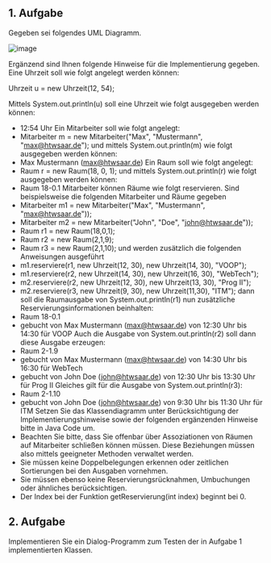## 1. Aufgabe
Gegeben sei folgendes UML Diagramm.

![image](https://user-images.githubusercontent.com/69506130/124186658-eecc3800-dabc-11eb-9264-8f93bbc6980a.png)

Ergänzend sind Ihnen folgende Hinweise für die Implementierung gegeben. Eine Uhrzeit soll wie
folgt angelegt werden können:

Uhrzeit u = new Uhrzeit(12, 54);

Mittels System.out.println(u) soll eine Uhrzeit wie folgt ausgegeben werden können:
- 12:54 Uhr
Ein Mitarbeiter soll wie folgt angelegt:
- Mitarbeiter m = new Mitarbeiter("Max", "Mustermann", "max@htwsaar.de");
und mittels System.out.println(m) wie folgt ausgegeben werden können:
- Max Mustermann (max@htwsaar.de)
Ein Raum soll wie folgt angelegt:
- Raum r = new Raum(18, 0, 1);
und mittels System.out.println(r) wie folgt ausgegeben werden können:
- Raum 18-0.1
Mitarbeiter können Räume wie folgt reservieren. Sind beispielsweise die folgenden Mitarbeiter und
Räume gegeben
- Mitarbeiter m1 = new Mitarbeiter("Max", "Mustermann", "max@htwsaar.de"));
- Mitarbeiter m2 = new Mitarbeiter("John", "Doe", "john@htwsaar.de"));
- Raum r1 = new Raum(18,0,1);
- Raum r2 = new Raum(2,1,9);
- Raum r3 = new Raum(2,1,10);
und werden zusätzlich die folgenden Anweisungen ausgeführt
- m1.reserviere(r1, new Uhrzeit(12, 30), new Uhrzeit(14, 30), "VOOP");
- m1.reserviere(r2, new Uhrzeit(14, 30), new Uhrzeit(16, 30), "WebTech");
- m2.reserviere(r2, new Uhrzeit(12, 30), new Uhrzeit(13, 30), "Prog II");
- m2.reserviere(r3, new Uhrzeit(9, 30), new Uhrzeit(11,30), "ITM");
dann soll die Raumausgabe von System.out.println(r1) nun zusätzliche Reservierungsinformationen beinhalten:
- Raum 18-0.1
- gebucht von Max Mustermann (max@htwsaar.de) von 12:30 Uhr bis 14:30 für VOOP
Auch die Ausgabe von System.out.println(r2) soll dann diese Ausgabe erzeugen:
- Raum 2-1.9
- gebucht von Max Mustermann (max@htwsaar.de) von 14:30 Uhr bis 16:30 für WebTech
- gebucht von John Doe (john@htwsaar.de) von 12:30 Uhr bis 13:30 Uhr für Prog II
Gleiches gilt für die Ausgabe von System.out.println(r3):
- Raum 2-1.10
- gebucht von John Doe (john@htwsaar.de) von 9:30 Uhr bis 11:30 Uhr für ITM
Setzen Sie das Klassendiagramm unter Berücksichtigung der Implementierungshinweise sowie
der folgenden ergänzenden Hinweise bitte in Java Code um.
- Beachten Sie bitte, dass Sie offenbar über Assoziationen von Räumen auf Mitarbeiter schließen
können müssen. Diese Beziehungen müssen also mittels geeigneter Methoden verwaltet
werden.
- Sie müssen keine Doppelbelegungen erkennen oder zeitlichen Sortierungen bei den Ausgaben vornehmen.
- Sie müssen ebenso keine Reservierungsrücknahmen, Umbuchungen oder ähnliches berücksichtigen.
- Der Index bei der Funktion getReservierung(int index) beginnt bei 0.
## 2. Aufgabe
Implementieren Sie ein Dialog-Programm zum Testen der in Aufgabe 1 implementierten Klassen.

